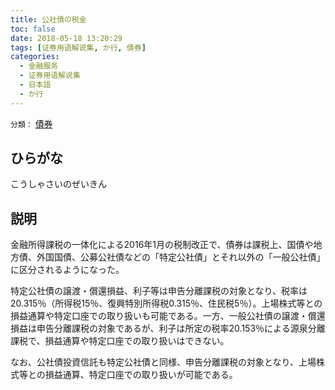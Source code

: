 ```yaml
---
title: 公社債の税金
toc: false
date: 2018-05-18 13:20:29
tags: [证券用语解说集, か行, 債券]
categories:
  - 金融服务
  - 证券用语解说集
  - 日本語
  - か行
---
```


`分類：` [債券](/tags/債券/)

## ひらがな

こうしゃさいのぜいきん

## 説明

金融所得課税の一体化による2016年1月の税制改正で、債券は課税上、国債や地方債、外国国債、公募公社債などの「特定公社債」とそれ以外の「一般公社債」に区分されるようになった。

特定公社債の譲渡・償還損益、利子等は申告分離課税の対象となり、税率は20.315％（所得税15％、復興特別所得税0.315％、住民税5％）。上場株式等との損益通算や特定口座での取り扱いも可能である。一方、一般公社債の譲渡・償還損益は申告分離課税の対象であるが、利子は所定の税率20.153％による源泉分離課税で、損益通算や特定口座での取り扱いはできない。

なお、公社債投資信託も特定公社債と同様、申告分離課税の対象となり、上場株式等との損益通算、特定口座での取り扱いが可能である。
